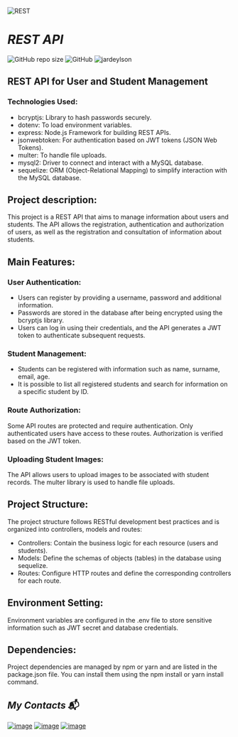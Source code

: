 ![REST](https://github.com/jardeylsonJacinto/API-REST/assets/93053356/0e7b54b8-a18a-4841-bb2c-626af27ce4e9)

# _REST API_

![GitHub repo size](https://img.shields.io/github/repo-size/jardeylsonJacinto/NLW-setup)
![GitHub](https://img.shields.io/github/license/jardeylsonJacinto/NLW-setup)
![jardeylson](https://img.shields.io/static/v1?label=Taught%20by&message=Jardeylson-Jacinto&color=gray&labelColor=8257E5)

## REST API for User and Student Management

### Technologies Used:

- bcryptjs: Library to hash passwords securely.
- dotenv: To load environment variables.
- express: Node.js Framework for building REST APIs.
- jsonwebtoken: For authentication based on JWT tokens (JSON Web Tokens).
- multer: To handle file uploads.
- mysql2: Driver to connect and interact with a MySQL database.
- sequelize: ORM (Object-Relational Mapping) to simplify interaction with the MySQL database.

## Project description:

This project is a REST API that aims to manage information about users and students. The API allows the registration, authentication and authorization of users, as well as the registration and consultation of information about students.

## Main Features:

### User Authentication:

- Users can register by providing a username, password and additional information.
- Passwords are stored in the database after being encrypted using the bcryptjs library.
- Users can log in using their credentials, and the API generates a JWT token to authenticate subsequent requests.

### Student Management:

- Students can be registered with information such as name, surname, email, age.
- It is possible to list all registered students and search for information on a specific student by ID.

### Route Authorization:

Some API routes are protected and require authentication. Only authenticated users have access to these routes.
Authorization is verified based on the JWT token.

### Uploading Student Images:

The API allows users to upload images to be associated with student records.
The multer library is used to handle file uploads.

## Project Structure:

The project structure follows RESTful development best practices and is organized into controllers, models and routes:

- Controllers: Contain the business logic for each resource (users and students).
- Models: Define the schemas of objects (tables) in the database using sequelize.
- Routes: Configure HTTP routes and define the corresponding controllers for each route.

## Environment Setting:

Environment variables are configured in the .env file to store sensitive information such as JWT secret and database credentials.

## Dependencies:

Project dependencies are managed by npm or yarn and are listed in the package.json file. You can install them using the npm install or yarn install command.

## _My Contacts_ :mailbox_with_mail:
[![image](https://img.shields.io/badge/LinkedIn-0077B5?style=for-the-badge&logo=linkedin&logoColor=white)](https://www.linkedin.com/in/jardeylson-jacinto-769769156)
[![image](https://img.shields.io/badge/Instagram-E4405F?style=for-the-badge&logo=instagram&logoColor=white)](https://www.instagram.com/jardeylsonjacinto/)
[![image](https://img.shields.io/badge/Gmail-D14836?style=for-the-badge&logo=gmail&logoColor=white)](jardeylsong.m@gmail.com)
